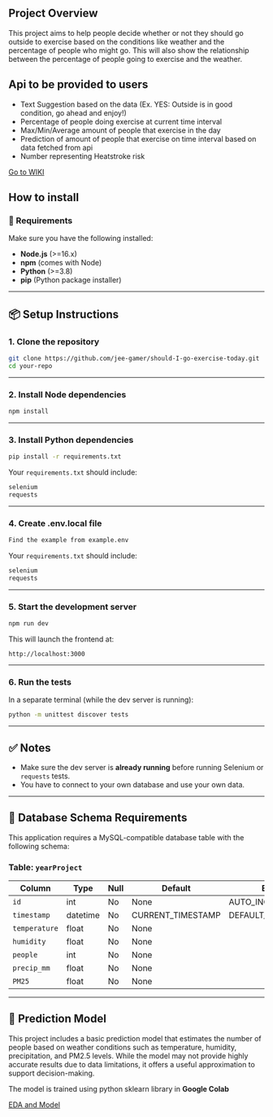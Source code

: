 ## Project Overview
This project aims to help people decide whether or not they should go outside
to exercise based on the conditions like weather and the percentage of people who might go.
This will also show the relationship between the percentage of people going to exercise and the weather.

## Api to be provided to users

- Text Suggestion based on the data (Ex. YES: Outside is in good condition, go ahead and enjoy!)
- Percentage of people doing exercise at current time interval
- Max/Min/Average amount of people that exercise in the day
- Prediction of amount of people that exercise on time interval based on data fetched from api
- Number representing Heatstroke risk

<a href="../../wiki">Go to WIKI</a>

## How to install

### 🔧 Requirements

Make sure you have the following installed:

- **Node.js** (>=16.x)
- **npm** (comes with Node)
- **Python** (>=3.8)
- **pip** (Python package installer)
---

## 📦 Setup Instructions

### 1. **Clone the repository**

```bash
git clone https://github.com/jee-gamer/should-I-go-exercise-today.git
cd your-repo
```

---

### 2. **Install Node dependencies**

```bash
npm install
```

---

### 3. **Install Python dependencies**

```bash
pip install -r requirements.txt
```

Your `requirements.txt` should include:

```txt
selenium
requests
```
---

### 4. **Create .env.local file**

```txt
Find the example from example.env
```

Your `requirements.txt` should include:

```txt
selenium
requests
```
---

### 5. **Start the development server**

```bash
npm run dev
```

This will launch the frontend at:

```
http://localhost:3000
```

---

### 6. **Run the tests**

In a separate terminal (while the dev server is running):

```bash
python -m unittest discover tests
```

---

## ✅ Notes

- Make sure the dev server is **already running** before running Selenium or `requests` tests.
- You have to connect to your own database and use your own data.
---

## 💼 Database Schema Requirements

This application requires a MySQL-compatible database table with the following schema:

### Table: `yearProject`

| Column        | Type       | Null | Default             | Extra           |
|---------------|------------|------|---------------------|-----------------|
| `id`          | int        | No   | None                | AUTO_INCREMENT  |
| `timestamp`   | datetime   | No   | CURRENT_TIMESTAMP   | DEFAULT_GENERATED |
| `temperature` | float      | No   | None                |                 |
| `humidity`    | float      | No   | None                |                 |
| `people`      | int        | No   | None                |                 |
| `precip_mm`   | float      | No   | None                |                 |
| `PM25`        | float      | No   | None                |                 |

---

## 🧠 Prediction Model

This project includes a basic prediction model that estimates the number of people based on weather conditions such as temperature, humidity, precipitation, and PM2.5 levels. While the model may not provide highly accurate results due to data limitations, it offers a useful approximation to support decision-making.

The model is trained using python sklearn library in **Google Colab**

[EDA and Model](https://colab.research.google.com/drive/1QH3cfshCUESUoD8XnBOln-4Af9MValTy?usp=sharing)

